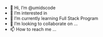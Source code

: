 - 👋 Hi, I’m @umidscode
- 👀 I’m interested in 
- 🌱 I’m currently learning Full Stack Program
- 💞️ I’m looking to collaborate on ...
- 📫 How to reach me ...

<!---
umidscode/umidscode is a ✨ special ✨ repository because its `README.md` (this file) appears on your GitHub profile.
You can click the Preview link to take a look at your changes.
--->
